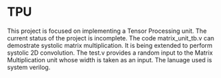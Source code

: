 # TPU
This project is focused on implementing a Tensor Processing unit. The current status of the project is incomplete. The code matrix_unit_tb.v can demostrate systolic matrix multiplication. It is being extended to perform systolic 2D convolution. The test.v provides a random input to the Matrix Multiplication unit whose width is taken as an input. The lanuage used is system verilog.

